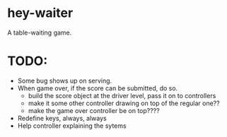 # hey-waiter
A table-waiting game.

# TODO:

- Some bug shows up on serving.
- When game over, if the score can be submitted, do so.
	- build the score object at the driver level, pass it on to controllers
	- make it some other controller drawing on top of the regular one??
	- make the game over controller be on top????
- Redefine keys, always, always
- Help controller explaining the sytems
